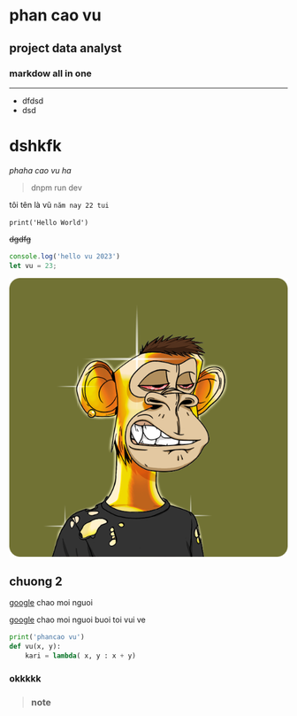 # phan cao vu
## project data analyst 
### markdow all in one
---
+ dfdsd
+ dsd
# dshkfk
*phaha cao vu ha*
> dnpm run dev

tôi tên là vũ `năm nay 22 tui`

```print('Hello World')```

~~dgdfg~~

```js
console.log('hello vu 2023')
let vu = 23;
```

![](./img/unnamed%20(2).png)
## chuong 2
[google](https://google.com)  chao moi nguoi

[google](https://google.com) chao moi nguoi buoi toi vui ve


```py
print('phancao vu')
def vu(x, y):
    kari = lambda( x, y : x + y)
```
### okkkkk
> ### note